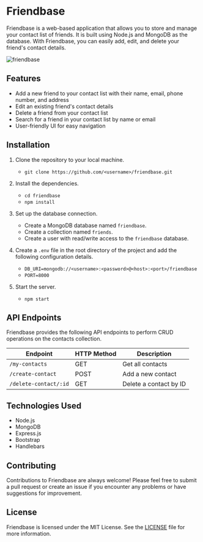 # Friendbase

Friendbase is a web-based application that allows you to store and manage your contact list of friends. It is built using Node.js and MongoDB as the database. With Friendbase, you can easily add, edit, and delete your friend's contact details.

![friendbase](https://user-images.githubusercontent.com/60400251/226363411-e3aea66a-07ea-4e8e-aef3-a4c6c4a6cb36.png)

## Features

- Add a new friend to your contact list with their name, email, phone number, and address
- Edit an existing friend's contact details
- Delete a friend from your contact list
- Search for a friend in your contact list by name or email
- User-friendly UI for easy navigation

## Installation

1. Clone the repository to your local machine.
    - `git clone https://github.com/<username>/friendbase.git`

2. Install the dependencies.
    - `cd friendbase`
    - `npm install`

3. Set up the database connection. 
    - Create a MongoDB database named `friendbase`.
    - Create a collection named `friends`.
    - Create a user with read/write access to the `friendbase` database.

4. Create a `.env` file in the root directory of the project and add the following configuration details.
    - `DB_URI=mongodb://<username>:<password>@<host>:<port>/friendbase`
    - `PORT=8000`

5. Start the server.
    - `npm start`


## API Endpoints

Friendbase provides the following API endpoints to perform CRUD operations on the contacts collection.

| Endpoint | HTTP Method | Description |
| --- | --- | --- |
| `/my-contacts` | GET | Get all contacts |
| `/create-contact` | POST | Add a new contact |
| `/delete-contact/:id` | GET | Delete a contact by ID |

## Technologies Used

- Node.js
- MongoDB
- Express.js
- Bootstrap
- Handlebars

## Contributing

Contributions to Friendbase are always welcome! Please feel free to submit a pull request or create an issue if you encounter any problems or have suggestions for improvement.

## License

Friendbase is licensed under the MIT License. See the [LICENSE](LICENSE) file for more information.
